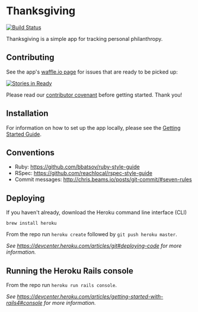 # Thanksgiving
[![Build Status](https://travis-ci.org/lbraun/thanksgiving.png)](https://travis-ci.org/lbraun/thanksgiving)

Thanksgiving is a simple app for tracking personal philanthropy.

## Contributing
See the app's [waffle.io page](https://waffle.io/lbraun/thanksgiving) for issues that are ready to be picked up:

[![Stories in Ready](https://badge.waffle.io/lbraun/thanksgiving.png?label=ready&title=Ready)](https://waffle.io/lbraun/thanksgiving)

Please read our [contributor covenant](https://github.com/lbraun/thanksgiving/blob/master/contributor_covenant.md) before getting started. Thank you!

## Installation
For information on how to set up the app locally, please see the [Getting Started Guide](https://github.com/lbraun/thanksgiving/wiki/Getting-Started).

## Conventions
- Ruby: https://github.com/bbatsov/ruby-style-guide
- RSpec: https://github.com/reachlocal/rspec-style-guide
- Commit messages: http://chris.beams.io/posts/git-commit/#seven-rules

## Deploying

If you haven't already, download the Heroku command line interface (CLI)
```
brew install heroku
```
From the repo run `heroku create` followed by `git push heroku master`.

_See https://devcenter.heroku.com/articles/git#deploying-code for more information._

## Running the Heroku Rails console
From the repo run `heroku run rails console`.

_See https://devcenter.heroku.com/articles/getting-started-with-rails4#console for more information._
